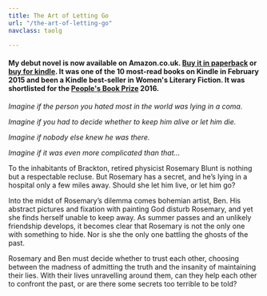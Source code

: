 ```yaml
---
title: The Art of Letting Go
url: "/the-art-of-letting-go"
navclass: taolg

---
```

#### My debut novel is now available on Amazon.co.uk. [Buy it in paperback](http://www.amazon.co.uk/The-Art-Letting-Chloe-Banks/dp/191019820X/) or [buy for kindle](http://www.amazon.co.uk/The-Art-Letting-Chloe-Banks-ebook/dp/B00LZRKK9S/).  It was one of the 10 most-read books on Kindle in February 2015 and been a Kindle best-seller in Women's Literary Fiction.  It was shortlisted for the [People's Book Prize](http://www.peoplesbookprize.com/) 2016.


*Imagine if the person you hated most in the world was lying in a coma.*

*Imagine if you had to decide whether to keep him  alive or let him die.*

*Imagine if nobody else knew he was there.*

*Imagine if it was even more complicated than that…*

To the inhabitants of Brackton, retired physicist Rosemary Blunt is nothing but a respectable recluse. But Rosemary has a secret, and he’s lying in a hospital only a few miles away. Should she let him live, or let him go?

Into the midst of Rosemary’s dilemma comes bohemian artist, Ben. His abstract pictures and fixation with painting God disturb Rosemary, and yet she finds herself unable to keep away. As summer passes and an unlikely friendship develops, it becomes clear that Rosemary is not the only one with something to hide. Nor is she the only one battling the ghosts of the past.

Rosemary and Ben must decide whether to trust each other, choosing between the madness of admitting the truth and the insanity of maintaining their lies. With their lives unravelling around them, can they help each other to confront the past, or are there some secrets too terrible to be told?